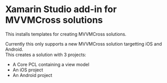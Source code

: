 # Xamarin Studio add-in for MVVMCross solutions

This installs templates for creating MVVMCross solutions.

Currently this only supports a new MVVMCross solution targetting iOS and Android.  
This creates a solution with 3 projects:

* A Core PCL containing a view model
* An iOS project
* An Android project
